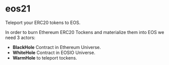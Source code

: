 # eos21
Teleport your ERC20 tokens to EOS.

In order to burn Ethereum ERC20 Tockens and materialize them into EOS we need 3 actors:

* **BlackHole** Contract in Ethereum Universe.
* **WhiteHole** Contract in EOSIO Universe.
* **WarmHole** to teleport tockens.
